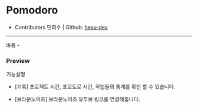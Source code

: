 
Pomodoro
==

* Contributors
민희수 | Github: [hesu-dev](https://github.com/hesu-dev)

 ***
바통 - 

### Preview


기능설명

* [기록]
프로젝트 시간, 포모도로 시간, 작업들의 통계를 확인 할 수 있습니다.

* [브라운노이즈]
브라운노이즈 유투브 링크를 연결해줍니다.

<!--  
* [관리]
프로젝트를 계획하고 업무를 관리할 수 있습니다.

* [집중모드]
방해금지모드와 연동된 집중모드입니다. -->

